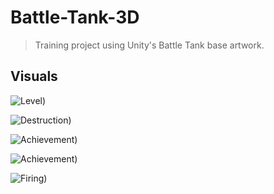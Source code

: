 # Battle-Tank-3D
> Training project using Unity's Battle Tank base artwork.

## Visuals
![Level)]([https://www.loom.com/i/20482c62433c4993a7841e08c26ff20e](https://cdn.loom.com/images/thumbnails/20482c62433c4993a7841e08c26ff20e.jpg?Policy=eyJTdGF0ZW1lbnQiOlt7IlJlc291cmNlIjoiaHR0cHM6Ly9jZG4ubG9vbS5jb20vaW1hZ2VzL3RodW1ibmFpbHMvMjA0ODJjNjI0MzNjNDk5M2E3ODQxZTA4YzI2ZmYyMGUuanBnIiwiQ29uZGl0aW9uIjp7IkRhdGVMZXNzVGhhbiI6eyJBV1M6RXBvY2hUaW1lIjoxNjYwNTkzODUzfX19XX0_&Key-Pair-Id=APKAJQIC5BGSW7XXK7FQ&Signature=Nr-DjWhbWNgtHcCEH7aRv-PyPIYGWTqajDnNyTWEjVQ1cdZMrX3%7EcoqTZVPZvcMZLUxv9q%7EU8udhO82O%7EtMWH3cKps-xS37DVC0wd6CAyyXHGZngOpA1WpEf889jHRDPkpHZ-8fW3G75EB7TjGpAGcSQie7d7cUvlGBANVjMuFMxzYJjREuZC0tlgPQRv3Qtxn4G3TFo6sNNohhyDAEKa1CUBmLar1nJzrQPNPqadrzPvUHuVZni8hVcIBJRdUlCmPxP-FUH1IGE-4ky5Mfy-WNL9CwFzfO%7EOZVD6XBXjOTCvdeKOFLsN9mfzKkf62Qg-3jqxla9hUFVIiIUHR-m4g__))

![Destruction)](https://cdn.loom.com/images/thumbnails/21f7316773a1412e9f7a07f33dc9af51.jpg?Policy=eyJTdGF0ZW1lbnQiOlt7IlJlc291cmNlIjoiaHR0cHM6Ly9jZG4ubG9vbS5jb20vaW1hZ2VzL3RodW1ibmFpbHMvMjFmNzMxNjc3M2ExNDEyZTlmN2EwN2YzM2RjOWFmNTEuanBnIiwiQ29uZGl0aW9uIjp7IkRhdGVMZXNzVGhhbiI6eyJBV1M6RXBvY2hUaW1lIjoxNjYwNTkzNzU1fX19XX0_&Key-Pair-Id=APKAJQIC5BGSW7XXK7FQ&Signature=cU7vg4iIW57RlcV-Yzda-1CuGapWTqWSpWSf4xqqpBuFqbH0p244NwtT3W3-c4OKGmYv5%7EWvpUiOl5Yx-tstKnJpbMx6u%7EKDvBBHNNQXjXqMdpFLwi9ZXldogQlq2BH-8f-R1aUFxY%7ErtP0OcXtKli4LxYmxGgIPAoj%7EG76dS9cbZB8QplvFnKzVhQkO1H1taVrf%7EDV0to94Ps5ctTUWXBwI0eWV0mVf1AKL-cOAD2bQvuzw-5DOAB0P86rX7Z5OGbaJy-rOCtMKjYPMkJ0fcJEtxc2Dolfn76FDV7xeBelmnZKsMGRvaQi0r2CIfWpRAyYE03GGf217M30CyuURiQ__)

![Achievement)](https://cdn.loom.com/images/thumbnails/8d7c3fbba00849f887df7ea70b2c96a0.jpg?Policy=eyJTdGF0ZW1lbnQiOlt7IlJlc291cmNlIjoiaHR0cHM6Ly9jZG4ubG9vbS5jb20vaW1hZ2VzL3RodW1ibmFpbHMvOGQ3YzNmYmJhMDA4NDlmODg3ZGY3ZWE3MGIyYzk2YTAuanBnIiwiQ29uZGl0aW9uIjp7IkRhdGVMZXNzVGhhbiI6eyJBV1M6RXBvY2hUaW1lIjoxNjYwNTkzOTU3fX19XX0_&Key-Pair-Id=APKAJQIC5BGSW7XXK7FQ&Signature=rjEGj2375lMmryp4nlG3TFQDWxF7yr7R-xqY2AxskhUV7PFtJ3o9qQFQlzLiOcDHq2Amr6Xt1o9Jb15O39vqn9yzWspdXXgaeqA0X%7E6UEhwKJbJigULFFXEZ5P0MTbGR-P9b1BfLHnGqQv0jvkwHQ6xWI8PPt5qbk8dm5lIy5rCbV1WtMcwDl2LpLlNTsgdpqwaAIa5oJtn2w3EUO8VT-nx%7ES8LZafibHP2uj5ejXvxDtXltp8SGedeoiGxaH0u159PS9zUFYQm3ea36NZDretOC9qyrGdR-D9D%7EzV9yizZnrWFO49ke2U%7E-DntVC-TadfUq8EBt3K9xKy90s3Te3g__)

![Achievement)](https://cdn.loom.com/images/thumbnails/8312b084fd404ea38769fa83e1e8ab37.jpg?Policy=eyJTdGF0ZW1lbnQiOlt7IlJlc291cmNlIjoiaHR0cHM6Ly9jZG4ubG9vbS5jb20vaW1hZ2VzL3RodW1ibmFpbHMvODMxMmIwODRmZDQwNGVhMzg3NjlmYTgzZTFlOGFiMzcuanBnIiwiQ29uZGl0aW9uIjp7IkRhdGVMZXNzVGhhbiI6eyJBV1M6RXBvY2hUaW1lIjoxNjYwNTk0MDQ5fX19XX0_&Key-Pair-Id=APKAJQIC5BGSW7XXK7FQ&Signature=mNEULDGWWe2bJ-y557CBEwoxg8UlLpVaAGT3I2%7ED3sIWWlvThufQ5GAOVl3s417i6%7E2csSM1kVvcd7BOUUtfwL9ek4ur-bniEbDuMVtVgsVEjrVD5Vg7QJfPOfgx3LLMZjnBl2d2t6FgX%7E3A9F6DkixK5GJJydcELqkoOjjwD31%7EqFnauAqS0sB-u4Nf8%7EeXNJju3XtHF8ylrUtgkKx4GDLWONmF--B2JfUuSz0ikrU-94JaIyjedc7InxBIaYeqyL8sCic%7E1V%7ERrsHFHa7FZnDy3qHZ6RVUmniF9ur4hdmoSsEU0Er06oCrdHO4xeJ3JJ49zsvNl%7ECPgjXT0ls29w__)


![Firing)](https://cdn.loom.com/images/thumbnails/58a15c5d72334eb39ab96dc29892b8bc.jpg?Policy=eyJTdGF0ZW1lbnQiOlt7IlJlc291cmNlIjoiaHR0cHM6Ly9jZG4ubG9vbS5jb20vaW1hZ2VzL3RodW1ibmFpbHMvNThhMTVjNWQ3MjMzNGViMzlhYjk2ZGMyOTg5MmI4YmMuanBnIiwiQ29uZGl0aW9uIjp7IkRhdGVMZXNzVGhhbiI6eyJBV1M6RXBvY2hUaW1lIjoxNjYwNTk0MDk1fX19XX0_&Key-Pair-Id=APKAJQIC5BGSW7XXK7FQ&Signature=oOm1D8aJK%7ETaJJbw0TiljMsq8NHKkSjMDLm%7ESUkuSXShXTqetbns2DKewS%7ET%7Ezd5B5fsASyyg9DVjgraFG1aE4Af7hXSzD3V1mECMGiMPqQwxgaFivwrvTtsRevL2ug2c7QHuXKKKBfK8S4g7BzreR4YUvwEdMyHlnTGCUAQjsBs%7E-hbRm4PBkwz0PUlK%7EYT6Ni485ampJBdTXPYV7EN8dFAg35PJe97H3TvBB2FRSXHLylFMBS996au5tRXktvjSsa31UKgjfhVReVJRCiAh42Ewq8CAE7B-4J4EAyzayYoG-ryM4k5bT0xqnPPrndZwepNJak4tYJFtPtCIAsgZQ__)
